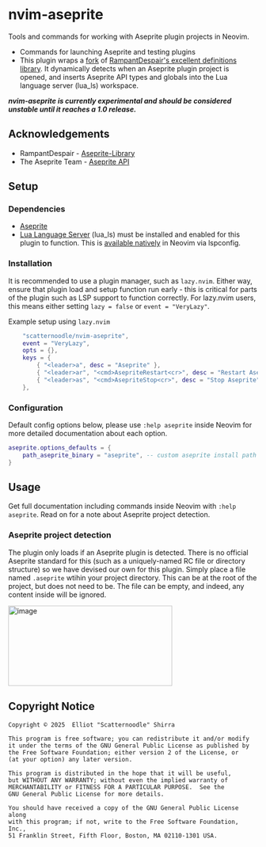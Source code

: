 # nvim-aseprite
Tools and commands for working with Aseprite plugin projects in Neovim.

* Commands for launching Aseprite and testing plugins
* This plugin wraps a [fork](https://github.com/scatternoodle/aseprite-lualib) of [RampantDespair's excellent definitions library](https://github.com/RampantDespair/Aseprite-Library). It dynamically detects when an Aseprite plugin project is opened, and inserts Aseprite API types and globals into the Lua language server (lua_ls) workspace.

**_nvim-aseprite is currently experimental and should be considered unstable until it reaches a 1.0 release._**

## Acknowledgements
* RampantDespair - [Aseprite-Library](https://github.com/RampantDespair/Aseprite-Library)
* The Aseprite Team - [Aseprite API](https://www.aseprite.org/api)

## Setup

### Dependencies 
* [Aseprite](https://www.aseprite.org/)
* [Lua Language Server](https://luals.github.io/) (lua_ls) must be installed and enabled for this plugin to function. This is [available natively](https://neovim.io/doc/user/lsp.html#lsp-quickstart) in Neovim via lspconfig.

### Installation
It is recommended to use a plugin manager, such as `lazy.nvim`. Either way,
ensure that plugin load and setup function run early - this is critical for
parts of the plugin such as LSP support to function correctly. For lazy.nvim
users, this means either setting `lazy = false` or `event = "VeryLazy"`.

Example setup using `lazy.nvim`
```lua
	"scatternoodle/nvim-aseprite",
	event = "VeryLazy",
	opts = {},
	keys = {
		{ "<leader>a", desc = "Aseprite" },
		{ "<leader>ar", "<cmd>AsepriteRestart<cr>", desc = "Restart Aseprite" },
		{ "<leader>as", "<cmd>AsepriteStop<cr>", desc = "Stop Aseprite" },
	},
```

### Configuration

Default config options below, please use `:help aseprite` inside Neovim for more detailed documentation about each option.
```Lua
aseprite.options_defaults = {
	path_aseprite_binary = "aseprite", -- custom aseprite install path
}
```

## Usage

Get full documentation including commands inside Neovim with `:help aseprite`. Read on for a note about Aseprite project detection.

### Aseprite project detection
The plugin only loads if an Aseprite plugin is detected. There is no official Aseprite standard for this (such as a uniquely-named RC file or directory structure) so we have devised our own for this plugin. Simply place a file named `.aseprite` wtihin your project directory. This can be at the root of the project, but does not need to be. The file can be empty, and indeed, any content inside will be ignored.

<img width="331" height="162" alt="image" src="https://github.com/user-attachments/assets/76f0e108-8b61-427b-9c21-b03d1e39d7e5" />

## Copyright Notice

    Copyright © 2025  Elliot "Scatternoodle" Shirra
	
	This program is free software; you can redistribute it and/or modify
    it under the terms of the GNU General Public License as published by
    the Free Software Foundation; either version 2 of the License, or
    (at your option) any later version.

    This program is distributed in the hope that it will be useful,
    but WITHOUT ANY WARRANTY; without even the implied warranty of
    MERCHANTABILITY or FITNESS FOR A PARTICULAR PURPOSE.  See the
    GNU General Public License for more details.

    You should have received a copy of the GNU General Public License along
    with this program; if not, write to the Free Software Foundation, Inc.,
    51 Franklin Street, Fifth Floor, Boston, MA 02110-1301 USA.

